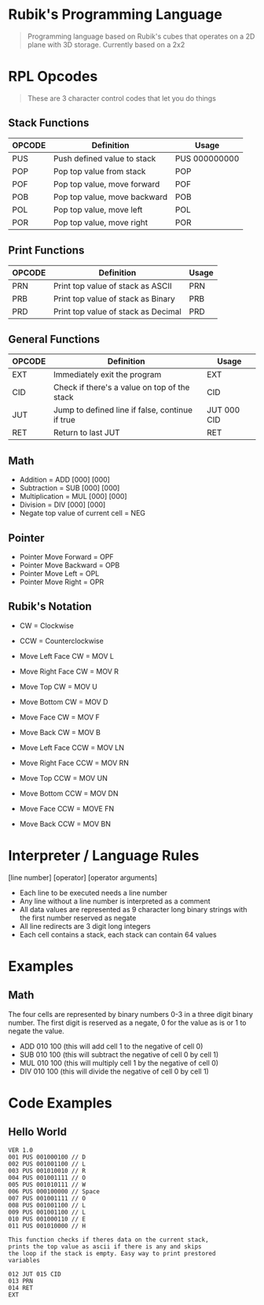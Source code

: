 # Rubik's Programming Language

> Programming language based on Rubik's cubes that operates on a 2D plane with 3D storage. Currently based on a 2x2

# RPL Opcodes
> These are 3 character control codes that let you do things

## Stack Functions

 | OPCODE | Definition                     | Usage           |
 | ------ | ------------------------------ | --------------- |
 | PUS    | Push defined value to stack    | PUS 000000000   |
 | POP    | Pop top value from stack       | POP             |
 | POF    | Pop top value, move forward    | POF             |
 | POB    | Pop top value, move backward   | POB             |
 | POL    | Pop top value, move left       | POL             |
 | POR    | Pop top value, move right      | POR             |

## Print Functions

 | OPCODE | Definition                           | Usage |
 | ------ | ------------------------------------ | ----- |
 | PRN    | Print top value of stack as ASCII    | PRN   |
 | PRB    | Print top value of stack as Binary   | PRB   |
 | PRD    | Print top value of stack as Decimal  | PRD   |

## General Functions

 | OPCODE | Definition                                      | Usage       |
 | ------ | ----------------------------------------------- | ----------- |
 | EXT    | Immediately exit the program                    | EXT         |
 | CID    | Check if there's a value on top of the stack    | CID         |
 | JUT    | Jump to defined line if false, continue if true | JUT 000 CID |
 | RET    | Return to last JUT                              | RET         |

## Math
 - Addition = ADD [000] [000]
 - Subtraction = SUB [000] [000]
 - Multiplication = MUL [000] [000]
 - Division = DIV [000] [000]
 - Negate top value of current cell = NEG

## Pointer
 - Pointer Move Forward = OPF
 - Pointer Move Backward = OPB
 - Pointer Move Left = OPL
 - Pointer Move Right = OPR

## Rubik's Notation
 - CW = Clockwise
 - CCW = Counterclockwise

 - Move Left Face CW = MOV L
 - Move Right Face CW = MOV R
 - Move Top CW = MOV U
 - Move Bottom CW = MOV D
 - Move Face CW = MOV F
 - Move Back CW = MOV B

 - Move Left Face CCW = MOV LN
 - Move Right Face CCW = MOV RN
 - Move Top CCW = MOV UN
 - Move Bottom CCW = MOV DN
 - Move Face CCW = MOVE FN
 - Move Back CCW = MOV BN

# Interpreter / Language Rules

[line number] [operator] [operator arguments]

 - Each line to be executed needs a line number
 - Any line without a line number is interpreted as a comment
 - All data values are represented as 9 character long binary strings with the first number reserved as negate
 - All line redirects are 3 digit long integers
 - Each cell contains a stack, each stack can contain 64 values

# Examples

## Math
The four cells are represented by binary numbers 0-3 in a three digit binary number. The first digit is reserved as a negate, 0 for the value as is or 1 to negate the value.

 - ADD 010 100 (this will add cell 1 to the negative of cell 0)
 - SUB 010 100 (this will subtract the negative of cell 0 by cell 1)
 - MUL 010 100 (this will multiply cell 1 by the negative of cell 0)
 - DIV 010 100 (this will divide the negative of cell 0 by cell 1)

# Code Examples

## Hello World
```
VER 1.0
001 PUS 001000100 // D
002 PUS 001001100 // L
003 PUS 001010010 // R
004 PUS 001001111 // O
005 PUS 001010111 // W
006 PUS 000100000 // Space
007 PUS 001001111 // O
008 PUS 001001100 // L
009 PUS 001001100 // L
010 PUS 001000110 // E
011 PUS 001010000 // H

This function checks if theres data on the current stack,
prints the top value as ascii if there is any and skips
the loop if the stack is empty. Easy way to print prestored
variables

012 JUT 015 CID
013 PRN
014 RET
EXT
```
